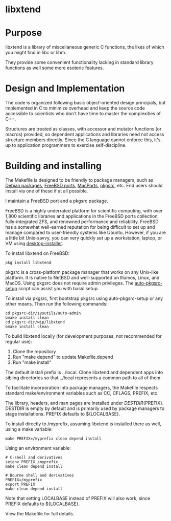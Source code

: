# libxtend

Purpose
=======

libxtend is a library of miscellaneous generic C functions, the likes of
which you might find in libc or libm.

They provide some convenient functionality lacking in standard library
functions as well some more esoteric features.

Design and Implementation
=========================

The code is organized following basic object-oriented design principals, but
implemented in C to minimize overhead and keep the source code accessible to
scientists who don't have time to master the complexities of C++.

Structures are treated as classes, with accessor and mutator functions
(or macros) provided, so dependent applications and libraries need not access
structure members directly.  Since the C language cannot enforce this, it's
up to application programmers to exercise self-discipline.

Building and installing
=======================

The Makefile is designed to be friendly to package managers, such as
[Debian packages](https://www.debian.org/distrib/packages),
[FreeBSD ports](https://www.freebsd.org/ports/),
[MacPorts](https://www.macports.org/), [pkgsrc](https://pkgsrc.org/), etc.
End users should install via one of these if at all possible.

I maintain a FreeBSD port and a pkgsrc package.

FreeBSD is a highly underrated platform for scientific computing, with over
1,800 scientific libraries and applications in the FreeBSD ports collection,
fully-integrated ZFS, and renowned performance and reliability.
FreeBSD has a somewhat well-earned reputation for being difficult to set up
and manage compared to user-friendly systems like Ubuntu.
However, if you are a little bit Unix-savvy, you can very quickly set up a
workstation, laptop, or VM using
[desktop-installer](http://www.acadix.biz/desktop-installer.php).

To install libxtend on FreeBSD:

```
pkg install libxtend
```

pkgsrc is a cross-platform package manager that works on any Unix-like
platform. It is native to NetBSD and well-supported on Illumos, Linux, and
MacOS.  Using pkgsrc does not require admin privileges.  The
[auto-pkgsrc-setup](http://netbsd.org/~bacon/) script can assist you with
basic setup.

To install via pkgsrc, first bootstrap pkgsrc using auto-pkgsrc-setup or any
other means.  Then run the following commands:

```
cd pkgsrc-dir/sysutils/auto-admin
bmake install clean
cd pkgsrc-dir/wip/libxtend
bmake install clean
```

To build libxtend locally (for development purposes, not recommended for
regular use):

1. Clone the repository
2. Run "make depend" to update Makefile.depend
3. Run "make install"

The default install prefix is ../local.  Clone libxtend and dependent
apps into sibling directories so that ../local represents a common path to all
of them.

To facilitate incorporation into package managers, the Makefile respects
standard make/environment variables such as CC, CFLAGS, PREFIX, etc.

The library, headers, and man pages are installed under
${DESTDIR}${PREFIX}.  DESTDIR is empty by default and is primarily used by
package managers to stage installations.  PREFIX defaults to ${LOCALBASE}.

To install directly to /myprefix, assuming libxtend is installed there as well,
using a make variable:

```
make PREFIX=/myprefix clean depend install
```

Using an environment variable:

```
# C-shell and derivatives
setenv PREFIX /myprefix
make clean depend install

# Bourne shell and derivatives
PREFIX=/myprefix
export PREFIX
make clean depend install
```

Note that setting LOCALBASE instead of PREFIX will also work, since PREFIX
defaults to ${LOCALBASE}.

View the Makefile for full details.

